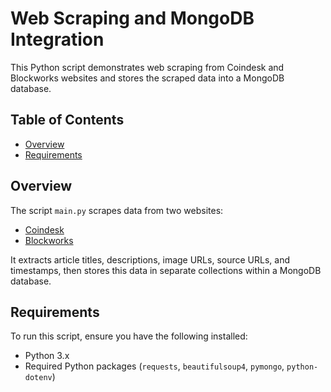 # Web Scraping and MongoDB Integration

This Python script demonstrates web scraping from Coindesk and Blockworks websites and stores the scraped data into a MongoDB database.

## Table of Contents

- [Overview](#overview)
- [Requirements](#requirements)


## Overview

The script `main.py` scrapes data from two websites:
- [Coindesk](https://www.coindesk.com/)
- [Blockworks](https://blockworks.co/)

It extracts article titles, descriptions, image URLs, source URLs, and timestamps, then stores this data in separate collections within a MongoDB database.

## Requirements

To run this script, ensure you have the following installed:

- Python 3.x
- Required Python packages (`requests`, `beautifulsoup4`, `pymongo`, `python-dotenv`)



